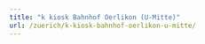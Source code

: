```yaml
---
title: "k kiosk Bahnhof Oerlikon (U-Mitte)"
url: /zuerich/k-kiosk-bahnhof-oerlikon-u-mitte/
---
```

